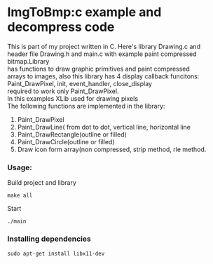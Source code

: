 # ImgToBmp:c example and decompress code
This is part of my project written in C. Here's library Drawing.c and      
header file Drawing.h and main.c with example paint compressed bitmap.Library        
has functions to draw graphic primitives and paint compressed    
arrays to images, also this library has 4 display callback funcitons:    
Paint_DrawPixel, init, event_handler, close_display       
required to work only Paint_DrawPixel.       
In this examples XLib used for drawing pixels        
The following functions are implemented in the library:     
1. Paint_DrawPixel
2. Paint_DrawLine( from dot to dot, vertical line, horizontal line
3. Paint_DrawRectangle(outline or filled)
4. Paint_DrawCircle(outline or filled)
5. Draw icon form array(non compressed, strip method, rle method.
### Usage:
Build project and library     
```
make all
```
Start     
```
./main
```
### Installing dependencies
```
sudo apt-get install libx11-dev
```
